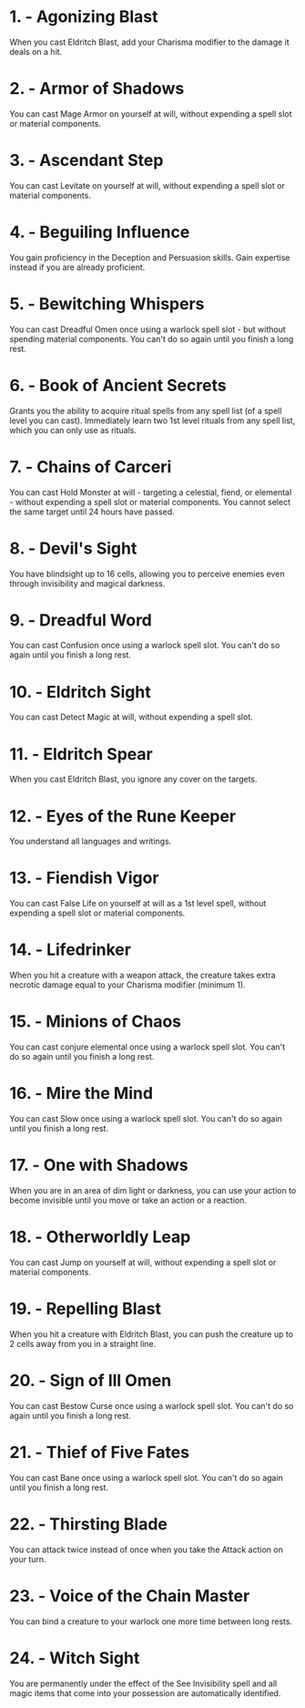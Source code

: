 # 1. - Agonizing Blast

When you cast Eldritch Blast, add your Charisma modifier to the damage it deals on a hit.

# 2. - Armor of Shadows

You can cast Mage Armor on yourself at will, without expending a spell slot or material components.

# 3. - Ascendant Step

You can cast Levitate on yourself at will, without expending a spell slot or material components.

# 4. - Beguiling Influence

You gain proficiency in the Deception and Persuasion skills. Gain expertise instead if you are already proficient.

# 5. - Bewitching Whispers

You can cast Dreadful Omen once using a warlock spell slot - but without spending material components. You can't do so again until you finish a long rest.

# 6. - Book of Ancient Secrets

Grants you the ability to acquire ritual spells from any spell list (of a spell level you can cast). Immediately learn two 1st level rituals from any spell list, which you can only use as rituals.

# 7. - Chains of Carceri

You can cast Hold Monster at will - targeting a celestial, fiend, or elemental - without expending a spell slot or material components. You cannot select the same target until 24 hours have passed.

# 8. - Devil's Sight

You have blindsight up to 16 cells, allowing you to perceive enemies even through invisibility and magical darkness.

# 9. - Dreadful Word

You can cast Confusion once using a warlock spell slot. You can't do so again until you finish a long rest.

# 10. - Eldritch Sight

You can cast Detect Magic at will, without expending a spell slot.

# 11. - Eldritch Spear

When you cast Eldritch Blast, you ignore any cover on the targets.

# 12. - Eyes of the Rune Keeper

You understand all languages and writings.

# 13. - Fiendish Vigor

You can cast False Life on yourself at will as a 1st level spell, without expending a spell slot or material components.

# 14. - Lifedrinker

When you hit a creature with a weapon attack, the creature takes extra necrotic damage equal to your Charisma modifier (minimum 1).

# 15. - Minions of Chaos

You can cast conjure elemental once using a warlock spell slot. You can't do so again until you finish a long rest.

# 16. - Mire the Mind

You can cast Slow once using a warlock spell slot. You can't do so again until you finish a long rest.

# 17. - One with Shadows

When you are in an area of dim light or darkness, you can use your action to become invisible until you move or take an action or a reaction.

# 18. - Otherworldly Leap

You can cast Jump on yourself at will, without expending a spell slot or material components.

# 19. - Repelling Blast

When you hit a creature with Eldritch Blast, you can push the creature up to 2 cells away from you in a straight line.

# 20. - Sign of Ill Omen

You can cast Bestow Curse once using a warlock spell slot. You can't do so again until you finish a long rest.

# 21. - Thief of Five Fates

You can cast Bane once using a warlock spell slot. You can't do so again until you finish a long rest.

# 22. - Thirsting Blade

You can attack twice instead of once when you take the Attack action on your turn.

# 23. - Voice of the Chain Master

You can bind a creature to your warlock one more time between long rests.

# 24. - Witch Sight

You are permanently under the effect of the See Invisibility spell and all magic items that come into your possession are automatically identified.


